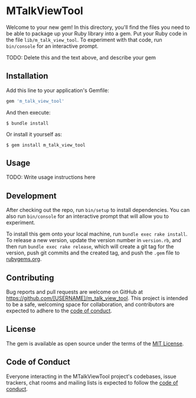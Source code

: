 # MTalkViewTool

Welcome to your new gem! In this directory, you'll find the files you need to be able to package up your Ruby library into a gem. Put your Ruby code in the file `lib/m_talk_view_tool`. To experiment with that code, run `bin/console` for an interactive prompt.

TODO: Delete this and the text above, and describe your gem

## Installation

Add this line to your application's Gemfile:

```ruby
gem 'm_talk_view_tool'
```

And then execute:

    $ bundle install

Or install it yourself as:

    $ gem install m_talk_view_tool

## Usage

TODO: Write usage instructions here

## Development

After checking out the repo, run `bin/setup` to install dependencies. You can also run `bin/console` for an interactive prompt that will allow you to experiment.

To install this gem onto your local machine, run `bundle exec rake install`. To release a new version, update the version number in `version.rb`, and then run `bundle exec rake release`, which will create a git tag for the version, push git commits and the created tag, and push the `.gem` file to [rubygems.org](https://rubygems.org).

## Contributing

Bug reports and pull requests are welcome on GitHub at https://github.com/[USERNAME]/m_talk_view_tool. This project is intended to be a safe, welcoming space for collaboration, and contributors are expected to adhere to the [code of conduct](https://github.com/[USERNAME]/m_talk_view_tool/blob/master/CODE_OF_CONDUCT.md).

## License

The gem is available as open source under the terms of the [MIT License](https://opensource.org/licenses/MIT).

## Code of Conduct

Everyone interacting in the MTalkViewTool project's codebases, issue trackers, chat rooms and mailing lists is expected to follow the [code of conduct](https://github.com/[USERNAME]/m_talk_view_tool/blob/master/CODE_OF_CONDUCT.md).
